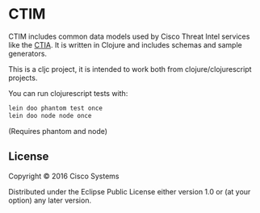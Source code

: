 # CTIM

CTIM includes common data models used by Cisco Threat Intel services like the [CTIA](https://github.com/threatgrid/ctia).  It is written in Clojure and includes schemas and sample generators.

This is a cljc project, it is intended to work both from clojure/clojurescript projects.

You can run clojurescript tests with:

```bash
lein doo phantom test once
lein doo node node once
```

(Requires phantom and node)

## License

Copyright © 2016 Cisco Systems

Distributed under the Eclipse Public License either version 1.0 or (at
your option) any later version.
